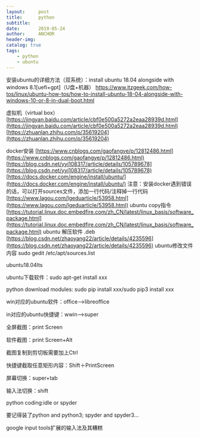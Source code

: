 ```yaml
---
layout:     post
title:      python
subtitle:   
date:       2019-05-24
author:     ANCHOR
header-img: 
catalog: true
tags:
    - python
    - ubuntu
---
```


安装ubuntu的详细方法（双系统）：install ubuntu 18.04 alongside with windows 8.1[uefi+gpt]（U盘+机器）
https://www.itzgeek.com/how-tos/linux/ubuntu-how-tos/how-to-install-ubuntu-18-04-alongside-with-windows-10-or-8-in-dual-boot.html


虚拟机（virtual box）
[https://jingyan.baidu.com/article/cbf0e500a5272a2eaa28939d.html](https://jingyan.baidu.com/article/cbf0e500a5272a2eaa28939d.html)
[https://zhuanlan.zhihu.com/p/35619204](https://zhuanlan.zhihu.com/p/35619204)

docker安装
[https://www.cnblogs.com/gaofangye/p/12812486.html](https://www.cnblogs.com/gaofangye/p/12812486.html)
[https://blog.csdn.net/yyj108317/article/details/105789678](https://blog.csdn.net/yyj108317/article/details/105789678)
[https://docs.docker.com/engine/install/ubuntu/](https://docs.docker.com/engine/install/ubuntu/)
注意：安装docker遇到错误的话，可以打开sources文件，添加一行代码/注释掉一行代码
[https://www.lagou.com/lgeduarticle/53958.html](https://www.lagou.com/lgeduarticle/53958.html)
ubuntu copy指令
[https://tutorial.linux.doc.embedfire.com/zh_CN/latest/linux_basis/software_package.html](https://tutorial.linux.doc.embedfire.com/zh_CN/latest/linux_basis/software_package.html)
ubuntu 解压软件 .deb
[https://blog.csdn.net/zhaoyang22/article/details/4235596](https://blog.csdn.net/zhaoyang22/article/details/4235596)
ubuntu修改文件内容
sudo gedit /etc/apt/sources.list




ubuntu18.04lts

ubuntu下载软件：sudo apt-get install xxx

python download modules: sudo pip install xxx/sudo pip3 install xxx

win对应的ubuntu软件：office-->libreoffice

in对应的ubuntu快捷键：wwin-->super

全屏截图：print Screen

软件截图：print Screen+Alt

截图复制到剪切板需要加上Ctrl

快捷键截取任意矩形内容：Shift＋PrintScreen

屏幕切换：super+tab

输入法切换：shift

python coding:idle or spyder

要记得装了python and python3; spyder and spyder3...

google input tools扩展的输入法及其糟糕
